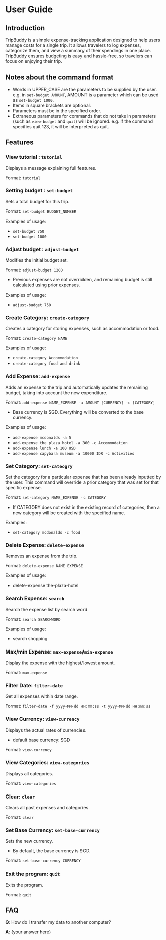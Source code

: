 # User Guide

## Introduction

TripBuddy is a simple expense-tracking application designed to help users manage costs for a single trip. It allows 
travelers to log expenses, categorize them, and view a summary of their spendings in one place. TripBuddy ensures 
budgeting is easy and hassle-free, so travelers can focus on enjoying their trip.

## Notes about the command format

- Words in UPPER_CASE are the parameters to be supplied by the user.
e.g. in `set-budget AMOUNT`, AMOUNT is a parameter which can be used as `set-budget 1000`.
- Items in square brackets are optional.
- Parameters must be in the specified order.
- Extraneous parameters for commands that do not take in parameters (such as `view-budget` and `quit`) will be ignored.
e.g. if the command specifies quit 123, it will be interpreted as quit.

## Features 

### View tutorial : `tutorial`

Displays a message explaining full features.

Format: `tutorial`

### Setting budget : `set-budget`

Sets a total budget for this trip.

Format: `set-budget BUDGET_NUMBER`

Examples of usage:
- `set-budget 750`
- `set-budget 1000`

### Adjust budget : `adjust-budget`

Modifies the initial budget set.

Format: `adjust-budget 1200`

- Previous expenses are not overridden, and remaining budget is still calculated using prior expenses.

Examples of usage:
- `adjust-budget 750`

### Create Category: `create-category`

Creates a category for storing expenses, such as accommodation or food.

Format:  `create-category NAME`

Examples of usage:
- `create-category Accommodation`
- `create-category food and drink`


### Add Expense: `add-expense`

Adds an expense to the trip and automatically updates the remaining budget, taking into account 
the new expenditure.

Format: `add-expense NAME_EXPENSE -a AMOUNT [CURRENCY] -c [CATEGORY]`

- Base currency is SGD. Everything will be converted to the base currency. 

Examples of usage:
- `add-expense mcdonalds -a 5`
- `add-expense the plaza hotel -a 300 -c Accommodation`
- `add-expense lunch -a 100 USD`
- `add-expense capybara museum -a 10000 IDR -c Activities `

### Set Category: `set-cateogry`

Set the category for a particular expense that has been already inputted by the user. This command will override a 
prior category that was set for that specific expense.

Format: `set-category NAME_EXPENSE -c CATEGORY`

- If CATEGORY does not exist in the existing record of categories, then a new category will be created with
the specified name.

Examples:
- `set-category mcdonalds -c food`

### Delete Expense: `delete-expense`

Removes an expense from the trip.

Format: `delete-expense NAME_EXPENSE`

Examples of usage:
- delete-expense the-plaza-hotel

### Search Expense: `search`

Search the expense list by search word.

Format: `search SEARCHWORD`

Examples of usage:
- search shopping

### Max/min Expense: `max-expense`/`min-expense`

Display the expense with the highest/lowest amount.

Format: `max-expense`
 
### Filter Date: `filter-date`

Get all expenses within date range.

Format: `filter-date -f yyyy-MM-dd HH:mm:ss -t yyyy-MM-dd HH:mm:ss`

### View Currency: `view-currency`
    
Displays the actual rates of currencies.
- default base currency: SGD

Format: `view-currency`

### View Categories: `view-categories`

Displays all categories.

Format: `view-categories`

### Clear: `clear`
    
Clears all past expenses and categories.

Format: `clear`

### Set Base Currency: `set-base-currency`

Sets the new currency.
- By default, the base currency is SGD.

Format: `set-base-currency CURRENCY`

### Exit the program: `quit`

Exits the program.

Format: `quit`

## FAQ

**Q**: How do I transfer my data to another computer? 

**A**: {your answer here}
